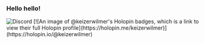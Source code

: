 ### Hello hello!

<img src="https://discord.c99.nl/widget/theme-1/688071575487905798.png" alt="Discord">
[![An image of @keizerwilmer's Holopin badges, which is a link to view their full Holopin profile](https://holopin.me/keizerwilmer)](https://holopin.io/@keizerwilmer)


